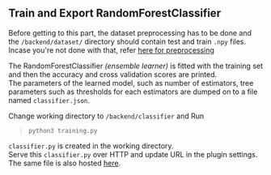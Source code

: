 ## Train and Export RandomForestClassifier

Before getting to this part, the dataset preprocessing has to be done and the `/backend/dataset/` directory should contain test and train `.npy` files.  
Incase you're not done with that, refer [here for preprocessing](../dataset/)

The RandomForestClassifier *(ensemble learner)* is fitted with the training set and then the accuracy and cross validation scores are printed.  
The parameters of the learned model, such as number of estimators, tree parameters such as thresholds for each estimators are dumped on to a file named `classifier.json`.

Change working directory to `/backend/classifier` and Run    
> `python3 training.py`

`classifier.py` is created in the working directory.  
Serve this `classifier.py` over HTTP and update URL in the plugin settings.  
The same file is also hosted [here](https://raw.githubusercontent.com/picopalette/phishing-detection-plugin/master/backend/classifier/classifier.json).